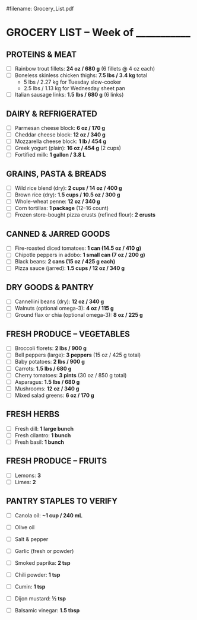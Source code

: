 #filename: Grocery_List.pdf

# GROCERY LIST – Week of ___________

## PROTEINS & MEAT
- [ ] Rainbow trout fillets: **24 oz / 680 g** (6 fillets @ 4 oz each)
- [ ] Boneless skinless chicken thighs: **7.5 lbs / 3.4 kg** total
  - 5 lbs / 2.27 kg for Tuesday slow-cooker
  - 2.5 lbs / 1.13 kg for Wednesday sheet pan
- [ ] Italian sausage links: **1.5 lbs / 680 g** (6 links)

## DAIRY & REFRIGERATED
- [ ] Parmesan cheese block: **6 oz / 170 g**
- [ ] Cheddar cheese block: **12 oz / 340 g**
- [ ] Mozzarella cheese block: **1 lb / 454 g**
- [ ] Greek yogurt (plain): **16 oz / 454 g** (2 cups)
- [ ] Fortified milk: **1 gallon / 3.8 L**

## GRAINS, PASTA & BREADS
- [ ] Wild rice blend (dry): **2 cups / 14 oz / 400 g**
- [ ] Brown rice (dry): **1.5 cups / 10.5 oz / 300 g**
- [ ] Whole-wheat penne: **12 oz / 340 g**
- [ ] Corn tortillas: **1 package** (12–16 count)
- [ ] Frozen store-bought pizza crusts (refined flour): **2 crusts**

## CANNED & JARRED GOODS
- [ ] Fire-roasted diced tomatoes: **1 can (14.5 oz / 410 g)**
- [ ] Chipotle peppers in adobo: **1 small can (7 oz / 200 g)**
- [ ] Black beans: **2 cans (15 oz / 425 g each)**
- [ ] Pizza sauce (jarred): **1.5 cups / 12 oz / 340 g**

## DRY GOODS & PANTRY
- [ ] Cannellini beans (dry): **12 oz / 340 g**
- [ ] Walnuts (optional omega-3): **4 oz / 115 g**
- [ ] Ground flax or chia (optional omega-3): **8 oz / 225 g**

## FRESH PRODUCE – VEGETABLES
- [ ] Broccoli florets: **2 lbs / 900 g**
- [ ] Bell peppers (large): **3 peppers** (15 oz / 425 g total)
- [ ] Baby potatoes: **2 lbs / 900 g**
- [ ] Carrots: **1.5 lbs / 680 g**
- [ ] Cherry tomatoes: **3 pints** (30 oz / 850 g total)
- [ ] Asparagus: **1.5 lbs / 680 g**
- [ ] Mushrooms: **12 oz / 340 g**
- [ ] Mixed salad greens: **6 oz / 170 g**

## FRESH HERBS
- [ ] Fresh dill: **1 large bunch**
- [ ] Fresh cilantro: **1 bunch**
- [ ] Fresh basil: **1 bunch**

## FRESH PRODUCE – FRUITS
- [ ] Lemons: **3**
- [ ] Limes: **2**

## PANTRY STAPLES TO VERIFY
- [ ] Canola oil: **~1 cup / 240 mL**
- [ ] Olive oil
- [ ] Salt & pepper
- [ ] Garlic (fresh or powder)
- [ ] Smoked paprika: **2 tsp**
- [ ] Chili powder: **1 tsp**
- [ ] Cumin: **1 tsp**
- [ ] Dijon mustard: **½ tsp**
- [ ] Balsamic vinegar: **1.5 tbsp**

